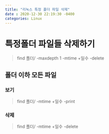 ```yaml
---
title: "리눅스 특정 폴더 파일 삭제"
date : 2020-12-30 22:19:30 -0400
categories: Linux
---
```


# 특정폴더 파일들 삭제하기 

> find 폴더/ -maxdepth 1 -mtime +일수 -delete



## 폴더 이하 모든 파일

### 보기

> find 폴더/ -mtime +일수 -print


### 삭제


> find 폴더/ -mtime +일수 -delete



